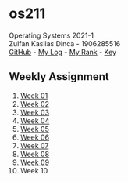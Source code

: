 # os211
Operating Systems 2021-1 <br>
Zulfan Kasilas Dinca - 1906285516 <br>
[GitHub](https://github.com/zulfankasilas/os211) - [My Log](https://zulfankasilas.github.io/os211/TXT/mylog.txt) - [My Rank](https://zulfankasilas.github.io/os211/TXT/myrank.txt) - [Key](https://zulfankasilas.github.io/os211/TXT/mypubkey.txt)


## Weekly Assignment
1. [Week 01](W01/)
2. [Week 02](W02/)
3. [Week 03](W03/)
4. [Week 04](W04/)
5. [Week 05](W05/)
6. [Week 06](W06/)
7. [Week 07](W07/)
8. [Week 08](W08/)
9. [Week 09](W09/)
10. Week 10
